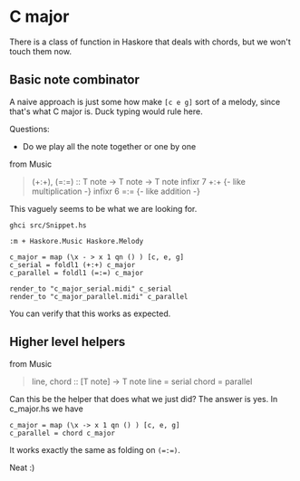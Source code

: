 C major
========

There is a class of function in Haskore that deals with chords, but we won't touch them now.

Basic note combinator
----------------------

A naive approach is just some how make `[c e g]` sort of a melody, since that's what C major is. Duck typing would rule here.

Questions:

* Do we play all the note together or one by one


from Music

> (+:+), (=:=) :: T note -> T note -> T note
> infixr 7 +:+  {- like multiplication -}
> infixr 6 =:=  {- like addition -}

This vaguely seems to be what we are looking for.

	ghci src/Snippet.hs
	
	:m + Haskore.Music Haskore.Melody
	
	c_major = map (\x - > x 1 qn () ) [c, e, g]
	c_serial = foldl1 (+:+) c_major
	c_parallel = foldl1 (=:=) c_major
	
	render_to "c_major_serial.midi" c_serial
	render_to "c_major_parallel.midi" c_parallel
	
You can verify that this works as expected.

Higher level helpers
----------------------

from Music

> line, chord :: [T note] -> T note
> line  = serial
> chord = parallel

Can this be the helper that does what we just did? The answer is yes. In c_major.hs we have 

	c_major = map (\x -> x 1 qn () ) [c, e, g]
	c_parallel = chord c_major
	
It works exactly the same as folding on `(=:=)`.

Neat :)